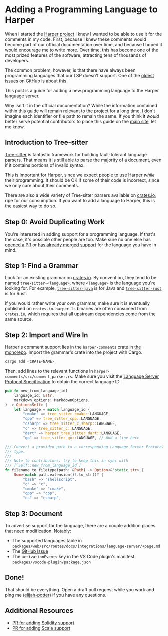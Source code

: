 # Adding a Programming Language to Harper

When I started the [Harper project](https://github.com/automattic/harper) I knew I wanted to be able to use it for the comments in my code.
First, because I knew these comments would become part of our official documentation over time, and because I hoped it would encourage me to write more.
Over time, this has become one of the most prized features of the software, attracting tens of thousands of developers.

The common problem, however, is that there have always been programming languages that our LSP doesn't support.
One of the [oldest issues](https://github.com/Automattic/harper/issues/79) on GitHub is about this.

This post is a guide for adding a new programming language to the Harper language server.

Why isn't it in the official documentation?
While the information contained within this guide will remain relevant to the project for a long time, I don't imagine each identifier or file path to remain the same.
If you think it _would_ better serve potential contributors to place this guide on the [main site](https://writewithharper.com), let me know.

## Introduction to Tree-sitter

[Tree-sitter](https://tree-sitter.github.io/tree-sitter/) is fantastic framework for building fault-tolerant language parsers.
That means it is still able to parse the majority of a document, even if it contains portions of invalid syntax.

This is important for Harper, since we expect people to use Harper _while_ their programming.
It should be OK if some of their code is incorrect, since we only care about their comments.

There are also a wide variety of Tree-sitter parsers available on [crates.io](https://crates.io/), ripe for our consumption.
If you want to add a language to Harper, this is the easiest way to do so.

## Step 0: Avoid Duplicating Work

You're interested in adding support for a programming language.
If that's the case, it's possible other people are too.
Make sure no one else has [opened a PR](https://elijahpotter.dev/articles/never_wait) or [has already merged support](https://writewithharper.com/docs/integrations/language-server#Supported-Languages) for the language you have in mind.

## Step 1: Find a Grammar

Look for an existing grammar on [crates.io](https://crates.io).
By convention, they tend to be named `tree-sitter-<language>`, where `<language>` is the language you're looking for. For example, [`tree-sitter-java`](https://crates.io/crates/tree-sitter-java) is for Java and [`tree-sitter-rust`](https://crates.io/crates/tree-sitter-rust) is for Rust.

If you would rather write your own grammar, make sure it is eventually published on `crates.io`.
`harper-ls` binaries are often consumed from `crates.io`, which requires that all upstream dependencies come from the same source.

## Step 2: Import and Wire In

Harper's comment support lies in the `harper-comments` crate in [the monorepo](https://github.com/automattic/harper/).
Import the grammar's crate into the project with Cargo.

```bash
cargo add <CRATE-NAME>
```

Then, add lines to the relevant functions in `harper-comments/src/comment_parser.rs`.
Make sure you visit the [Language Server Protocol Specification](https://microsoft.github.io/language-server-protocol/) to obtain the correct language ID.

```rust
pub fn new_from_language_id(
    language_id: &str,
    markdown_options: MarkdownOptions,
) -> Option<Self> {
    let language = match language_id {
        "cmake" => tree_sitter_cmake::LANGUAGE,
        "cpp" => tree_sitter_cpp::LANGUAGE,
        "csharp" => tree_sitter_c_sharp::LANGUAGE,
        "c" => tree_sitter_c::LANGUAGE,
        "dart" => harper_tree_sitter_dart::LANGUAGE,
        "go" => tree_sitter_go::LANGUAGE, // Add a line here
```

```rust
/// Convert a provided path to a corresponding Language Server Protocol file
/// type.
///
/// Note to contributors: try to keep this in sync with
/// [`Self::new_from_language_id`]
fn filename_to_filetype(path: &Path) -> Option<&'static str> {
    Some(match path.extension()?.to_str()? {
        "bash" => "shellscript",
        "c" => "c",
        "cmake" => "cmake",
        "cpp" => "cpp",
        "cs" => "csharp",
```

## Step 3: Document

To advertise support for the language, there are a couple addition places that need modification.
Notably:

- The supported languages table in `packages/web/src/routes/docs/integrations/language-server/+page.md`
- The [GitHub Issue](https://github.com/Automattic/harper/issues/79)
- The `activationEvents` key in the VS Code plugin's manifest: `packages/vscode-plugin/package.json`

## Done!

That should be everything.
Open a draft pull request while you work and ping me ([elijah-potter](https://github.com/elijah-potter/)) if you have any questions.

## Additional Resources

- [PR for adding Solidity support](https://github.com/Automattic/harper/pull/1443)
- [PR for adding Scala support](https://github.com/Automattic/harper/pull/970)
